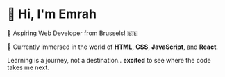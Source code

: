 # 👋 Hi, I'm Emrah

🚀 Aspiring Web Developer from Brussels! 🇧🇪

🔧 Currently immersed in the world of **HTML**, **CSS**, **JavaScript**, and
**React**.

Learning is a journey, not a destination.. **excited** to see where the code
takes me next.


